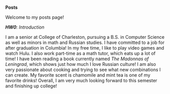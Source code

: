 **Posts**

Welcome to my posts page!

_**HW0**: Introduction_

I am a senior at College of Charleston, pursuing a B.S. in Computer Science
as well as minors in math and Russian studies. I have committed to a job
for after graduation in Columbia! In my free time, I like to play video 
games and watch Hulu. I also work part-time as a math tutor, which eats up 
a lot of time! I have been reading a book currently named _The Madonnas of
Leningrad_, which shows just how much I love Russian culture! I am also
very passionate about cooking and trying to see what new combinations I can
create. My favorite scent is chamomile and mint tea is one of my favorite 
drinks! Overall, I am very much looking forward to this semester and 
finishing up college!

